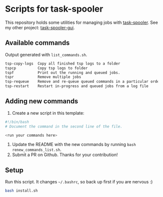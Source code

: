 # Scripts for task-spooler

This repository holds some utilities for managing jobs with [task-spooler](https://manpages.ubuntu.com/manpages/xenial/man1/tsp.1.html).
See my other project: [task-spooler-gui](https://github.com/bstee615/task-spooler-gui).

## Available commands

Output generated with `list_commands.sh`.

```bash
tsp-copy-logs  Copy all finished tsp logs to a folder
tspcp          Copy tsp logs to folder
tspf           Print out the running and queued jobs.
tspr           Remove multiple jobs
tsp-requeue    Remove and re-queue queued commands in a particular order.
tsp-restart    Restart in-progress and queued jobs from a log file
```

## Adding new commands

1. Create a new script in this template:

```bash
#!/bin/bash
# Document the command in the second line of the file.

<run your commands here>
```

1. Update the README with the new commands by running `bash renew_commands_list.sh`.
3. Submit a PR on Github. Thanks for your contribution!

## Setup

Run this script. It changes `~/.bashrc`, so back up first if you are nervous :)

```bash
bash install.sh
```

